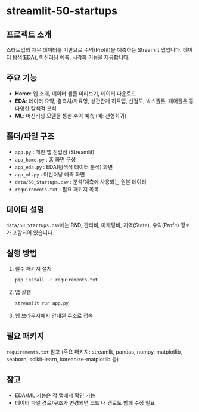 # streamlit-50-startups

## 프로젝트 소개
스타트업의 재무 데이터를 기반으로 수익(Profit)을 예측하는 Streamlit 앱입니다. 데이터 탐색(EDA), 머신러닝 예측, 시각화 기능을 제공합니다.

## 주요 기능
- **Home**: 앱 소개, 데이터 샘플 미리보기, 데이터 다운로드
- **EDA**: 데이터 요약, 결측치/자료형, 상관관계 히트맵, 산점도, 박스플롯, 페어플롯 등 다양한 탐색적 분석
- **ML**: 머신러닝 모델을 통한 수익 예측 (예: 선형회귀)

## 폴더/파일 구조
- `app.py` : 메인 앱 진입점 (Streamlit)
- `app_home.py` : 홈 화면 구성
- `app_eda.py` : EDA(탐색적 데이터 분석) 화면
- `app_ml.py` : 머신러닝 예측 화면
- `data/50_Startups.csv` : 분석/예측에 사용되는 원본 데이터
- `requirements.txt` : 필요 패키지 목록

## 데이터 설명
`data/50_Startups.csv`에는 R&D, 관리비, 마케팅비, 지역(State), 수익(Profit) 정보가 포함되어 있습니다.

## 실행 방법
1. 필수 패키지 설치
	```bash
	pip install -r requirements.txt
	```
2. 앱 실행
	```bash
	streamlit run app.py
	```
3. 웹 브라우저에서 안내된 주소로 접속

## 필요 패키지
`requirements.txt` 참고 (주요 패키지: streamlit, pandas, numpy, matplotlib, seaborn, scikit-learn, koreanize-matplotlib 등)

## 참고
- EDA/ML 기능은 각 탭에서 확인 가능
- 데이터 파일 경로/구조가 변경되면 코드 내 경로도 함께 수정 필요
